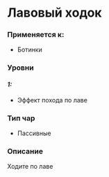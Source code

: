 # Лавовый ходок

### Применяется к:

* Ботинки

### Уровни

#### _1:_

* Эффект похода по лаве

### Тип чар

* Пассивные

### Описание&#x20;

Ходите по лаве
